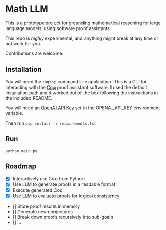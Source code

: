 # Math LLM

This is a prototype project for grounding mathematical reasoning for large language models, using software proof assistants.

This repo is _highly_ experimental, and anything might break at any time or not work for you.

Contributions are welcome.

## Installation

You will need the `coqtop` command line application. This is a CLI for interacting with the [Coq](https://coq.inria.fr/download) proof assistant software. I used the default installation path and it worked out of the box following the instructions in the included README.

You will need an [OpenAI API Key](https://platform.openai.com/account/api-keys) set in the OPENAI_API_KEY environment variable.

Then run `pip install -r requirements.txt`

## Run

`python main.py`

## Roadmap

- [x] Interactively use Coq from Python
- [x] Use LLM to generate proofs in a readable format
- [x] Execute generated Coq
- [x] Use LLM to evaluate proofs for logical consistency
- [] Store proof results in memory
- [] Generate new conjectures
- [] Break down proofs recursively into sub-goals
- [] ...
